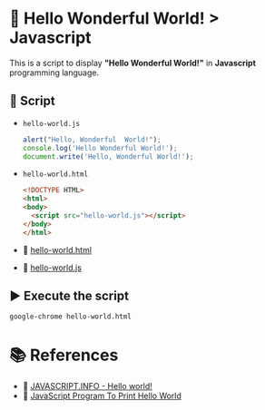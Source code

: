 # :notebook: Hello Wonderful World! > Javascript
This is a script to display **"Hello Wonderful World!"** in **Javascript** programming language.

## :page_facing_up: Script
- `hello-world.js`
  ```javascript
  alert("Hello, Wonderful  World!");
  console.log('Hello Wonderful World!');
  document.write('Hello, Wonderful World!');
  ```

- `hello-world.html`
  ```html
  <!DOCTYPE HTML>
  <html>
  <body>
    <script src="hello-world.js"></script>
  </body>
  </html>
  ```

- :link: [hello-world.html](hello-world.html)
- :link: [hello-world.js](hello-world.js)


## :arrow_forward: Execute the script
```bash
google-chrome hello-world.html
```

# :books: References
- :link: [JAVASCRIPT.INFO - Hello world!](https://javascript.info/hello-world)
- :link: [JavaScript Program To Print Hello World](https://www.programiz.com/javascript/examples/hello-world)
